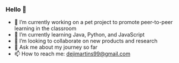 ### Hello 👋

<!-- **dejmartins/dejmartins** is a ✨ _special_ ✨ repository because its `README.md` (this file) appears on your GitHub profile. -->

<!-- Here are some ideas to get you started: -->

- 🔭 I’m currently working on a pet project to promote peer-to-peer learning in the classroom
- 🌱 I’m currently learning Java, Python, and JavaScript
- 👯 I’m looking to collaborate on new products and research
- 💬 Ask me about my journey so far
- 📫 How to reach me: dejimartins99@gmail.com
<!-- - 🤔 I’m looking for help with ... -->
<!-- - 😄 Pronouns: ... -->
<!-- - ⚡ Fun fact: ... -->
